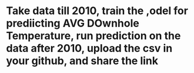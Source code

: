 # Take data till 2010, train the ,odel for prediicting AVG DOwnhole Temperature, run prediction on the data after 2010, upload the csv in your github, and share the link
